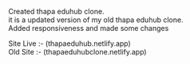 Created thapa eduhub clone. 
<br>
it is a updated version of my old thapa eduhub clone.
<br>
Added responsiveness and made some changes

Site Live :- (thapaeduhub.netlify.app)
<br>
Old Site :- (thapaeduhubclone.netlify.app)
